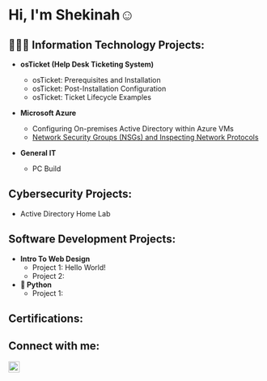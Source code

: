 <h1>Hi, I'm Shekinah☺️ </h1>

<h2>👩🏽‍💻 Information Technology Projects:</h2>

- <b>osTicket (Help Desk Ticketing System)</b>
  - osTicket: Prerequisites and Installation
  - osTicket: Post-Installation Configuration
  - osTicket: Ticket Lifecycle Examples

- <b>Microsoft Azure</b>
  - Configuring On-premises Active Directory within Azure VMs
  - [Network Security Groups (NSGs) and Inspecting Network Protocols](https://github.com/ShekinahMaxwell/Azure_NetworkComputing)
   
- <b>General IT</b>
  - PC Build

<h2>Cybersecurity Projects:</h2>  

  - Active Directory Home Lab

<h2>Software Development Projects:</h2>

- <b>Intro To Web Design</b>
  - Project 1: Hello World!
  - Project 2:
- <b>🐍 Python</b>
  - Project 1:


<h2>Certifications:</h2>

<h2>Connect with me:</h2>

[<img align="left" alt="ShekinahMaxwell | LinkedIn" width="22px" src="https://cdn.jsdelivr.net/npm/simple-icons@v3/icons/linkedin.svg" />][linkedin]

[linkedin]: https://linkedin.com/in/maxwell2024

